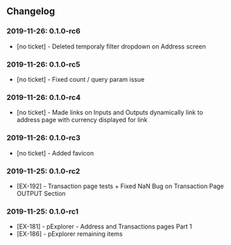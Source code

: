 
## Changelog

### 2019-11-26: 0.1.0-rc6
- [no ticket] - Deleted temporaly filter dropdown on Address screen

### 2019-11-26: 0.1.0-rc5
- [no ticket] - Fixed count / query param issue

### 2019-11-26: 0.1.0-rc4
- [no ticket] - Made links on Inputs and Outputs dynamically link to address page with currency displayed for link

### 2019-11-26: 0.1.0-rc3
- [no ticket] - Added favicon

### 2019-11-25: 0.1.0-rc2
- [EX-192] - Transaction page tests + Fixed NaN Bug on Transaction Page OUTPUT Section

### 2019-11-25: 0.1.0-rc1
- [EX-181] - pExplorer - Address and Transactions pages Part 1
- [EX-186] - pExplorer remaining items